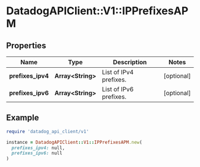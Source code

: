 # DatadogAPIClient::V1::IPPrefixesAPM

## Properties

| Name              | Type                    | Description            | Notes      |
| ----------------- | ----------------------- | ---------------------- | ---------- |
| **prefixes_ipv4** | **Array&lt;String&gt;** | List of IPv4 prefixes. | [optional] |
| **prefixes_ipv6** | **Array&lt;String&gt;** | List of IPv6 prefixes. | [optional] |

## Example

```ruby
require 'datadog_api_client/v1'

instance = DatadogAPIClient::V1::IPPrefixesAPM.new(
  prefixes_ipv4: null,
  prefixes_ipv6: null
)
```
